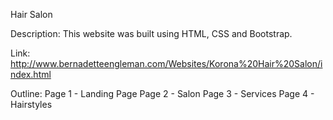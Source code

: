 Hair Salon

Description: This website was built using HTML, CSS and Bootstrap.

Link: http://www.bernadetteengleman.com/Websites/Korona%20Hair%20Salon/index.html

Outline:
Page 1 - Landing Page
Page 2 - Salon 
Page 3 - Services
Page 4 - Hairstyles
